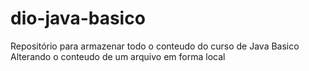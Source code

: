 # dio-java-basico
Repositório para armazenar todo o conteudo do curso de  Java Basico
Alterando o conteudo de um arquivo em forma local
